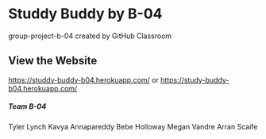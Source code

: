 # Studdy Buddy by B-04
group-project-b-04 created by GitHub Classroom

## View the Website 
https://studdy-buddy-b04.herokuapp.com/
or
https://study-buddy-b04.herokuapp.com/

##### Team B-04
Tyler Lynch
Kavya Annapareddy
Bebe Holloway
Megan Vandre
Arran Scaife

